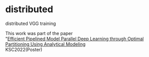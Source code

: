 # distributed
distributed VGG training

This work was part of the paper   
"[Efficient Pipelined Model Parallel Deep Learning through Optimal Partitioning Using Analytical Modeling](https://www.dbpia.co.kr/journal/articleDetail?nodeId=NODE11224608)   
KSC2022(Poster)
